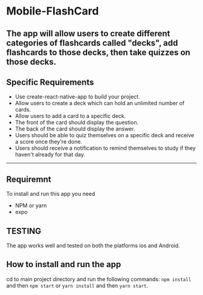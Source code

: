 # Mobile-FlashCard
The app will allow users to create different categories of flashcards called "decks", add flashcards to those decks, then take quizzes on those decks.
-----

## Specific Requirements

* Use create-react-native-app to build your project.
* Allow users to create a deck which can hold an unlimited number of cards.
* Allow users to add a card to a specific deck.
* The front of the card should display the question.
* The back of the card should display the answer.
* Users should be able to quiz themselves on a specific deck and receive a score once they're done.
* Users should receive a notification to remind themselves to study if they haven't already for that day.
-----

## Requiremnt

To install and run this app you need
- NPM or yarn
- expo

## TESTING

The app works well and tested on both the platforms ios and Android.

## How to install and run the app

cd to main project directory and run the following commands: 
`npm install` and then `npm start` or `yarn install` and then `yarn start`.
